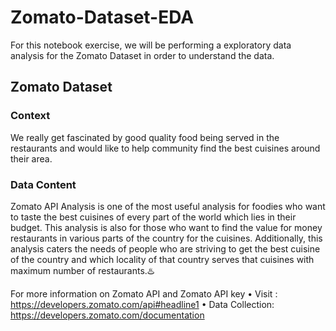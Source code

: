 # Zomato-Dataset-EDA
For this notebook exercise, we will be performing a exploratory data analysis for the Zomato Dataset in order to understand the data.

## Zomato Dataset

### Context
We really get fascinated by good quality food being served in the restaurants and would like to help community find the best cuisines around their area.

### Data Content
Zomato API Analysis is one of the most useful analysis for foodies who want to taste the best cuisines of every part of the world which lies in their budget. This analysis is also for those who want to find the value for money restaurants in various parts of the country for the cuisines. Additionally, this analysis caters the needs of people who are striving to get the best cuisine of the country and which locality of that country serves that cuisines with maximum number of restaurants.♨️

For more information on Zomato API and Zomato API key
• Visit : https://developers.zomato.com/api#headline1
• Data Collection: https://developers.zomato.com/documentation
